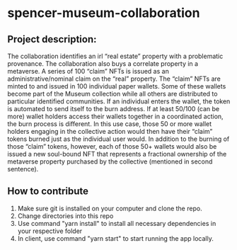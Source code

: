 # spencer-museum-collaboration

## Project description:

The collaboration identifies an irl “real estate” property with a problematic provenance. The collaboration also buys a correlate property in a metaverse. A series of 100 “claim” NFTs is issued as an administrative/nominal claim on the “real” property. The “claim” NFTs are minted to and issued in 100 individual paper wallets. Some of these wallets become part of the Museum collection while all others are distributed to particular identified communities. If an individual enters the wallet, the token is automated to send itself to the burn address. If at least 50/100 (can be more) wallet holders access their wallets together in a coordinated action, the burn process is different. In this use case, those 50 or more wallet holders engaging in the collective action would then have their “claim” tokens burned just as the individual user would. In addition to the burning of those “claim” tokens, however, each of those 50+ wallets would also be issued a new soul-bound NFT that represents a fractional ownership of the metaverse property purchased by the collective (mentioned in second sentence).

## How to contribute

1. Make sure git is installed on your computer and clone the repo.
2. Change directories into this repo
3. Use command "yarn install" to install all necessary dependencies in your respective folder
4. In client, use command "yarn start" to start running the app locally.
